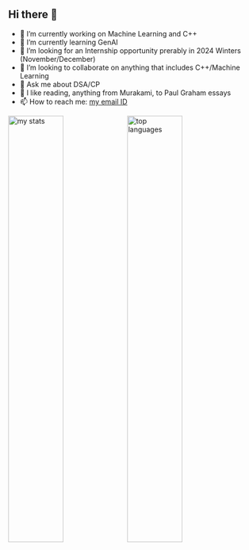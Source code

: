 ## Hi there 👋


- 🔭 I’m currently working on Machine Learning and C++
- 🌱 I’m currently learning GenAI
- 👯 I’m looking for an Internship opportunity prerably in 2024 Winters (November/December)
- 🤔 I’m looking to collaborate on anything that includes C++/Machine Learning 
- 💬 Ask me about DSA/CP
- 💌 I like reading, anything from Murakami, to Paul Graham essays
- 📫 How to reach me: <a href="mail2sakshi.jambhulkar@gmail.com">my email ID</a>




<img alt="my stats" align="left" width="47%" src="https://github-readme-stats.vercel.app/api?username=SakshiJ11"/>
<img alt="top languages" align="left" width="47%" src="https://github-readme-stats.vercel.app/api/top-langs/?username=SakshiJ11&layout=compact"/>
